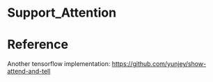# Support_Attention
# Reference
Another tensorflow implementation: https://github.com/yunjey/show-attend-and-tell
